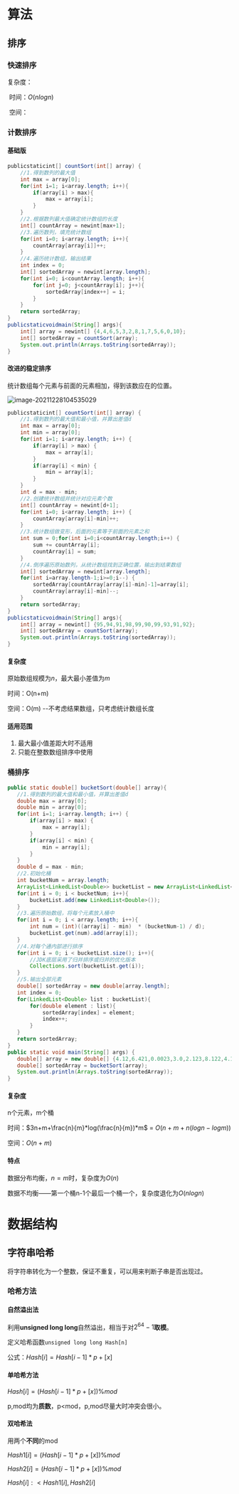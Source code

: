# 算法

## 排序

### 快速排序

复杂度：

​	时间：$O(nlogn)$

​	空间：



### 计数排序

#### 基础版

```java
publicstaticint[] countSort(int[] array) {
    //1.得到数列的最大值
    int max = array[0];
    for(int i=1; i<array.length; i++){
        if(array[i] > max){
        	max = array[i]; 
        }
    }
    //2.根据数列最大值确定统计数组的长度
    int[] countArray = newint[max+1];
    //3.遍历数列，填充统计数组
    for(int i=0; i<array.length; i++){ 
    	countArray[array[i]]++; 
    }
    //4.遍历统计数组，输出结果
    int index = 0;
    int[] sortedArray = newint[array.length];
    for(int i=0; i<countArray.length; i++){
        for(int j=0; j<countArray[i]; j++){ 
            sortedArray[index++] = i; 
        } 
    }
    return sortedArray;
}
publicstaticvoidmain(String[] args){
    int[] array = newint[] {4,4,6,5,3,2,8,1,7,5,6,0,10};
    int[] sortedArray = countSort(array);
    System.out.println(Arrays.toString(sortedArray));
}
```

#### 改进的稳定排序

统计数组每个元素与前面的元素相加，得到该数应在的位置。

![image-20211228104535029](https://raw.githubusercontent.com/RickLeee/ProgrammingBasics/main/img/image-20211228104535029.png)

```java
publicstaticint[] countSort(int[] array) {
    //1.得到数列的最大值和最小值，并算出差值d
    int max = array[0];
    int min = array[0];
    for(int i=1; i<array.length; i++) {
        if(array[i] > max) {
            max = array[i]; 
        }
        if(array[i] < min) { 
            min = array[i]; 
        } 
    }
    int d = max - min;
    //2.创建统计数组并统计对应元素个数
    int[] countArray = newint[d+1];
    for(int i=0; i<array.length; i++) { 
        countArray[array[i]-min]++; 
    }
    //3.统计数组做变形，后面的元素等于前面的元素之和
    int sum = 0;for(int i=0;i<countArray.length;i++) {
        sum += countArray[i]; 
        countArray[i] = sum;
    }
    //4.倒序遍历原始数列，从统计数组找到正确位置，输出到结果数组
    int[] sortedArray = newint[array.length];
    for(int i=array.length-1;i>=0;i--) {
        sortedArray[countArray[array[i]-min]-1]=array[i];
        countArray[array[i]-min]--;
    }
    return sortedArray;
}
publicstaticvoidmain(String[] args){
    int[] array = newint[] {95,94,91,98,99,90,99,93,91,92};
    int[] sortedArray = countSort(array); 
    System.out.println(Arrays.toString(sortedArray));
}
```

#### 复杂度

原始数组规模为$n$，最大最小差值为$m$

时间：O(n+m)

空间：O(m) --不考虑结果数组，只考虑统计数组长度

#### 适用范围

1. 最大最小值差距大时不适用
2. 只能在整数数组排序中使用

### 桶排序



```java
public static double[] bucketSort(double[] array){
   //1.得到数列的最大值和最小值，并算出差值d
   double max = array[0];
   double min = array[0];
   for(int i=1; i<array.length; i++) {
       if(array[i] > max) {
           max = array[i];
       }
       if(array[i] < min) {
           min = array[i];
       }
   }
   double d = max - min;
   //2.初始化桶
   int bucketNum = array.length;
   ArrayList<LinkedList<Double>> bucketList = new ArrayList<LinkedList<Double>>(bucketNum);
   for(int i = 0; i < bucketNum; i++){
       bucketList.add(new LinkedList<Double>());
   }
   //3.遍历原始数组，将每个元素放入桶中
   for(int i = 0; i < array.length; i++){
       int num = (int)((array[i] - min)  * (bucketNum-1) / d);
       bucketList.get(num).add(array[i]);
   }
   //4.对每个通内部进行排序
   for(int i = 0; i < bucketList.size(); i++){
       //JDK底层采用了归并排序或归并的优化版本
       Collections.sort(bucketList.get(i));
   }
   //5.输出全部元素
   double[] sortedArray = new double[array.length];
   int index = 0;
   for(LinkedList<Double> list : bucketList){
       for(double element : list){
           sortedArray[index] = element;
           index++;
       }
   }
   return sortedArray;
}
public static void main(String[] args) {
   double[] array = new double[] {4.12,6.421,0.0023,3.0,2.123,8.122,4.12, 10.09};
   double[] sortedArray = bucketSort(array);
   System.out.println(Arrays.toString(sortedArray));
}
```

#### 复杂度

n个元素，m个桶

时间：$3n+m+\frac{n}{m}*log(\frac{n}{m})*m$  =  $O(n+m+n(logn-logm))$

空间：$O(n+m)$

#### 特点

数据分布均衡，$n=m$时，复杂度为$O(n)$

数据不均衡——第一个桶n-1个最后一个桶一个，复杂度退化为$O(nlogn)$

## 

# 数据结构

## 字符串哈希

将字符串转化为一个整数，保证不重复，可以用来判断子串是否出现过。

### 哈希方法

#### 自然溢出法

利用**unsigned long long**自然溢出，相当于对$2^{64}-1$**取模**。

定义哈希函数`unsigned long long Hash[n]`

公式：$Hash[i] = Hash[i-1]*p+[x]$

#### 单哈希方法

$Hash[i] = (Hash[i-1]*p+[x]) \% mod$

p,mod均为**质数**，p<mod，p,mod尽量大时冲突会很小。

#### 双哈希法

用两个**不同**的mod

$Hash1[i] = (Hash[i-1]*p+[x]) \% mod$

$Hash2[i] = (Hash[i-1]*p+[x]) \% mod$

$Hash[i]:<Hash1[i],Hash2[i]$
